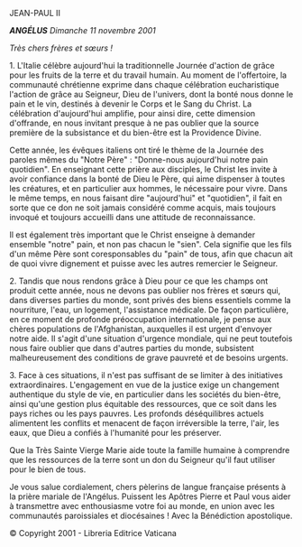 JEAN-PAUL II

***ANGÉLUS** Dimanche 11 novembre 2001*

*Très chers frères et sœurs !*

1\. L'Italie célèbre aujourd'hui la traditionnelle Journée d'action de grâce pour les fruits de la terre et du travail humain. Au moment de l'offertoire, la communauté chrétienne exprime dans chaque célébration eucharistique l'action de grâce au Seigneur, Dieu de l'univers, dont la bonté nous donne le pain et le vin, destinés à devenir le Corps et le Sang du Christ. La célébration d'aujourd'hui amplifie, pour ainsi dire, cette dimension d'offrande, en nous invitant presque à ne pas oublier que la source première de la subsistance et du bien-être est la Providence Divine.

Cette année, les évêques italiens ont tiré le thème de la Journée des paroles mêmes du "Notre Père" : "Donne-nous aujourd'hui notre pain quotidien". En enseignant cette prière aux disciples, le Christ les invite à avoir confiance dans la bonté de Dieu le Père, qui aime dispenser à toutes les créatures, et en particulier aux hommes, le nécessaire pour vivre. Dans le même temps, en nous faisant dire "aujourd'hui" et "quotidien", il fait en sorte que ce don ne soit jamais considéré comme acquis, mais toujours invoqué et toujours accueilli dans une attitude de reconnaissance.

Il est également très important que le Christ enseigne à demander ensemble "notre" pain, et non pas chacun le "sien". Cela signifie que les fils d'un même Père sont coresponsables du "pain" de tous, afin que chacun ait de quoi vivre dignement et puisse avec les autres remercier le Seigneur.

2\. Tandis que nous rendons grâce à Dieu pour ce que les champs ont produit cette année, nous ne devons pas oublier nos frères et sœurs qui, dans diverses parties du monde, sont privés des biens essentiels comme la nourriture, l'eau, un logement, l'assistance médicale. De façon particulière, en ce moment de profonde préoccupation internationale, je pense aux chères populations de l'Afghanistan, auxquelles il est urgent d'envoyer notre aide. Il s'agit d'une situation d'urgence mondiale, qui ne peut toutefois nous faire oublier que dans d'autres parties du monde, subsistent malheureusement des conditions de grave pauvreté et de besoins urgents.

3\. Face à ces situations, il n'est pas suffisant de se limiter à des initiatives extraordinaires. L'engagement en vue de la justice exige un changement authentique du style de vie, en particulier dans les sociétés du bien-être, ainsi qu'une gestion plus équitable des ressources, que ce soit dans les pays riches ou les pays pauvres. Les profonds déséquilibres actuels alimentent les conflits et menacent de façon irréversible la terre, l'air, les eaux, que Dieu a confiés à l'humanité pour les préserver.

Que la Très Sainte Vierge Marie aide toute la famille humaine à comprendre que les ressources de la terre sont un don du Seigneur qu'il faut utiliser pour le bien de tous.

Je vous salue cordialement, chers pèlerins de langue française présents à la prière mariale de l'Angélus. Puissent les Apôtres Pierre et Paul vous aider à transmettre avec enthousiasme votre foi au monde, en union avec les communautés paroissiales et diocésaines ! Avec la Bénédiction apostolique.

© Copyright 2001 - Libreria Editrice Vaticana
